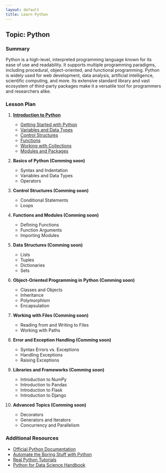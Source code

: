 ```yaml
---
layout: default
title: Learn Python
---
```


## Topic: Python

### Summary
Python is a high-level, interpreted programming language known for its ease of use and readability. It supports multiple programming paradigms, including procedural, object-oriented, and functional programming. Python is widely used for web development, data analysis, artificial intelligence, scientific computing, and more. Its extensive standard library and vast ecosystem of third-party packages make it a versatile tool for programmers and researchers alike.

### Lesson Plan

1. **[Introduction to Python](001-Introduction-to-Python)**
   - [Getting Started with Python](001-Introduction-to-Python#1.%20Getting%20Started%20with%20Python)
   - [Variables and Data Types](001-Introduction-to-Python#2.%20Variables%20and%20Data%20Types)
   - [Control Structures](001-Introduction-to-Python#3.%20Control%20Structures)
   - [Functions](001-Introduction-to-Python#4.%20Functions)
   - [Working with Collections](001-Introduction-to-Python#5.%20Working%20with%20Collections)
   - [Modules and Packages](001-Introduction-to-Python#6.%20Modules%20and%20Packages)

2. **Basics of Python (Comming soon)**
   - Syntax and Indentation
   - Variables and Data Types
   - Operators

3. **Control Structures (Comming soon)**
   - Conditional Statements
   - Loops

4. **Functions and Modules (Comming soon)**
   - Defining Functions
   - Function Arguments
   - Importing Modules

5. **Data Structures (Comming soon)**
   - Lists
   - Tuples
   - Dictionaries
   - Sets

6. **Object-Oriented Programming in Python (Comming soon)**
   - Classes and Objects
   - Inheritance
   - Polymorphism
   - Encapsulation

7. **Working with Files (Comming soon)**
   - Reading from and Writing to Files
   - Working with Paths

8. **Error and Exception Handling (Comming soon)**
   - Syntax Errors vs. Exceptions
   - Handling Exceptions
   - Raising Exceptions

9. **Libraries and Frameworks (Comming soon)**
   - Introduction to NumPy
   - Introduction to Pandas
   - Introduction to Flask
   - Introduction to Django

10. **Advanced Topics (Comming soon)**
    - Decorators
    - Generators and Iterators
    - Concurrency and Parallelism

### Additional Resources
- [Official Python Documentation](https://docs.python.org/3/)
- [Automate the Boring Stuff with Python](https://automatetheboringstuff.com/)
- [Real Python Tutorials](https://realpython.com/)
- [Python for Data Science Handbook](https://jakevdp.github.io/PythonDataScienceHandbook/)
